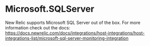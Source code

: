 # Microsoft.SQLServer

New Relic supports Microsoft SQL Server out of the box. For more information check out the docs: https://docs.newrelic.com/docs/integrations/host-integrations/host-integrations-list/microsoft-sql-server-monitoring-integration
